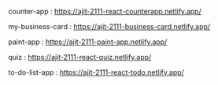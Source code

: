counter-app : https://ajit-2111-react-counterapp.netlify.app/

my-business-card : https://ajit-2111-business-card.netlify.app/ 

paint-app : https://ajit-2111-paint-app.netlify.app/ 

quiz : https://ajit-2111-react-quiz.netlify.app/

to-do-list-app : https://ajit-2111-react-todo.netlify.app/







